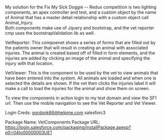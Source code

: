 My solution for the Fix My Sick Doggie -- Redux competition is two lighting components, an apex controller and test, and a custom object by the name 
of Animal that has a master detail relationship with a custom object call Animal_Injury.  
Both components make use of Jquery and bootstrap, and the vet reporter cmp uses the bootstrapValidation lib as well.

VetReporter: 
This compoenet shows a series of forms that are filled out by the patients owner that will result in creating an animal with associated injuries.  The 
animal is created based off of filled in form elements, and the injuries are added by clicking an image of the animal and specifying the injury with that location.

VetViewer: 
This is the component to be used by the vet to view animals that have been entered into the system. All animals are loaded and when one is selected the details are shown.
If the vet then clicks the injuries label it will make a call to load the injuries for the animal and show them on screen.

To view the components in action login to my test domain and view the SF1 url. Then use the mobile navigation to see the Vet Reporter and Vet Viewer.

Login Creds: 
gordonk66@helpme.com
salesforc3

Package Name: VetComponents
Package URL: https://login.salesforce.com/packaging/installPackage.apexp?p0=04to00000003UE1
